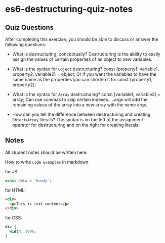# es6-destructuring-quiz-notes

## Quiz Questions

After completing this exercise, you should be able to discuss or answer the following questions:

- What is destructuring, conceptually?
  Destructuring is the ability to easily assign the values of certain properties of an object to new variables.

- What is the syntax for `Object` destructuring?
  const {property1: variable1, property2: variable2} = object;
  Or if you want the variables to have the same name as the properties you can shorten it to: const {property1, property2};

- What is the syntax for `Array` destructuring?
  const [variable1, variable2] = array;
  Can use commas to skip certain indexes.
  ...args will add the remaining values of the array into a new array with the name args.

- How can you tell the difference between destructuring and creating `Object`/`Array` literals?
  The syntax is on the left of the assignment operator for destructuring and on the right for creating literals.

## Notes

All student notes should be written here.

How to write `Code Examples` in markdown

for JS:

```javascript
const data = 'Howdy';
```

for HTML:

```html
<div>
  <p>This is text content</p>
</div>
```

for CSS:

```css
div {
  width: 100%;
}
```
